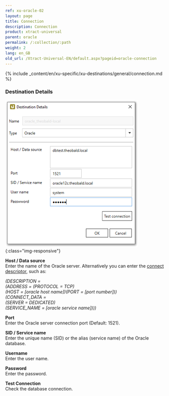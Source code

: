 ```yaml
---
ref: xu-oracle-02
layout: page
title: Connection
description: Connection
product: xtract-universal
parent: oracle
permalink: /:collection/:path
weight: 2
lang: en_GB
old_url: /Xtract-Universal-EN/default.aspx?pageid=oracle-connection
---
```


{% include _content/en/xu-specific/xu-destinations/general/connection.md %}	

### Destination Details

![XU_oracle_connection_test_1](/img/content/XU_oracle_connection_test_1.png){:class="img-responsive"}


**Host / Data source** <br>
Enter the name of the Oracle server. 
Alternatively you can enter the [connect descriptor](https://docs.oracle.com/html/E10927_01/featConnecting.htm), such as:

*(DESCRIPTION =*<br>
*(ADDRESS = (PROTOCOL = TCP)*<br>
*(HOST = [oracle host name])(PORT = [port number]))*<br>
*(CONNECT_DATA =*<br>
*(SERVER = DEDICATED)*<br>
*(SERVICE_NAME = [oracle service name])))*<br>

**Port** <br>
Enter the Oracle server connection port (Default: 1521).

**SID / Service name** <br>
Enter the unique name (SID) or the alias (service name) of the Oracle database.

**Username** <br> 
Enter the user name.

**Password** <br>
Enter the password.

**Test Connection** <br>
Check the database connection. 